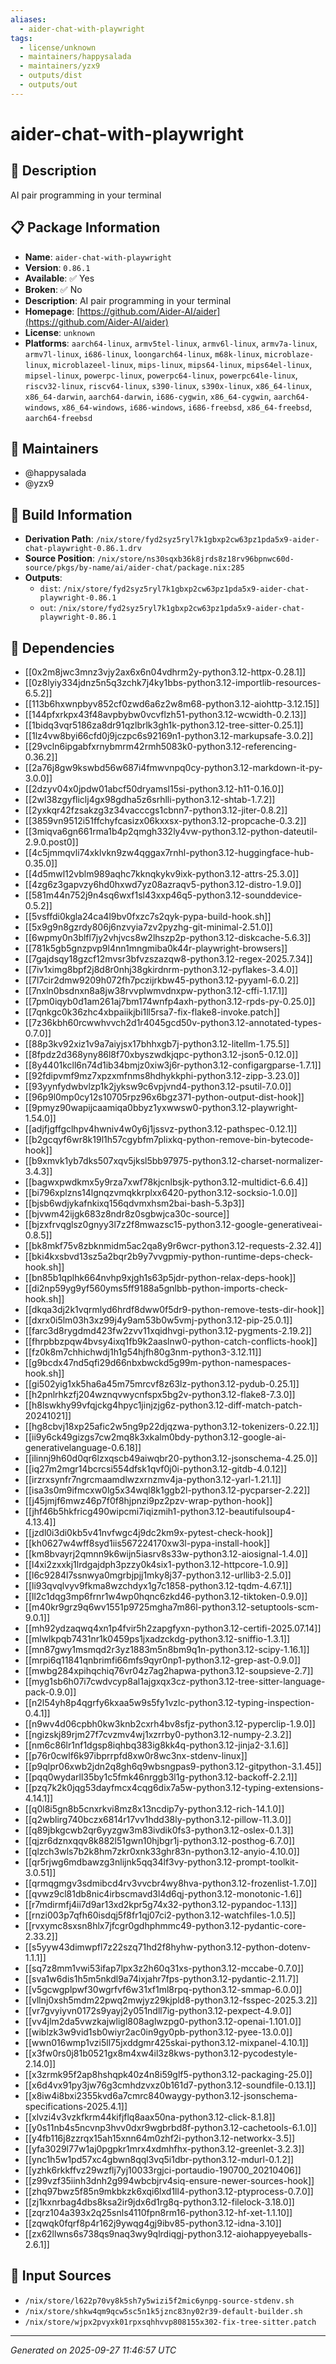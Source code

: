 ```yaml
---
aliases:
  - aider-chat-with-playwright
tags:
  - license/unknown
  - maintainers/happysalada
  - maintainers/yzx9
  - outputs/dist
  - outputs/out
---
```


# aider-chat-with-playwright

## 📝 Description

AI pair programming in your terminal

## 📋 Package Information

- **Name**: `aider-chat-with-playwright`
- **Version**: `0.86.1`
- **Available**: ✅ Yes
- **Broken**: ✅ No
- **Description**: AI pair programming in your terminal
- **Homepage**: [https://github.com/Aider-AI/aider](https://github.com/Aider-AI/aider)
- **License**: `unknown`
- **Platforms**: `aarch64-linux`, `armv5tel-linux`, `armv6l-linux`, `armv7a-linux`, `armv7l-linux`, `i686-linux`, `loongarch64-linux`, `m68k-linux`, `microblaze-linux`, `microblazeel-linux`, `mips-linux`, `mips64-linux`, `mips64el-linux`, `mipsel-linux`, `powerpc-linux`, `powerpc64-linux`, `powerpc64le-linux`, `riscv32-linux`, `riscv64-linux`, `s390-linux`, `s390x-linux`, `x86_64-linux`, `x86_64-darwin`, `aarch64-darwin`, `i686-cygwin`, `x86_64-cygwin`, `aarch64-windows`, `x86_64-windows`, `i686-windows`, `i686-freebsd`, `x86_64-freebsd`, `aarch64-freebsd`
## 👥 Maintainers

- @happysalada
- @yzx9


## 🔧 Build Information

- **Derivation Path**: `/nix/store/fyd2syz5ryl7k1gbxp2cw63pz1pda5x9-aider-chat-playwright-0.86.1.drv`
- **Source Position**: `/nix/store/ns30sqxb36k8jrds8z18rv96bpnwc60d-source/pkgs/by-name/ai/aider-chat/package.nix:285`
- **Outputs**:
  - `dist`:  `/nix/store/fyd2syz5ryl7k1gbxp2cw63pz1pda5x9-aider-chat-playwright-0.86.1`
  - `out`:  `/nix/store/fyd2syz5ryl7k1gbxp2cw63pz1pda5x9-aider-chat-playwright-0.86.1`

## 🔗 Dependencies

- [[0x2m8jwc3mnz3vjy2ax6x6n04vdhrm2y-python3.12-httpx-0.28.1]]
- [[0z8lyiy334jdnz5n5q3zchk7j4ky1bbs-python3.12-importlib-resources-6.5.2]]
- [[113b6hxwnpbyv852cf0zwd6a6z2w8m68-python3.12-aiohttp-3.12.15]]
- [[144pfxrkpx43f48avpbybw0vcvflzh51-python3.12-wcwidth-0.2.13]]
- [[1bidq3vqr5186za8dr91qzlbrlk3gh1k-python3.12-tree-sitter-0.25.1]]
- [[1lz4vw8byi66cfd0j9jczpc6s92169n1-python3.12-markupsafe-3.0.2]]
- [[29vcln6ipgabfxrnybmrm42rmh5083k0-python3.12-referencing-0.36.2]]
- [[2a76j8gw9kswbd56w687i4fmwvnpq0cy-python3.12-markdown-it-py-3.0.0]]
- [[2dzyv04x0jpdw01abcf50dryamsl15si-python3.12-h11-0.16.0]]
- [[2wl38zgyfliclj4gx98gdha5z6srhlli-python3.12-shtab-1.7.2]]
- [[2yxkqr42fzsakzg3z34vacccgs1cbnn7-python3.12-jiter-0.8.2]]
- [[3859vn9512i51ffchyfcasizx06kxxsx-python3.12-propcache-0.3.2]]
- [[3miqva6gn661rma1b4p2qmgh332ly4vw-python3.12-python-dateutil-2.9.0.post0]]
- [[4c5jmmqvli74xklvkn9zw4qggax7rnhl-python3.12-huggingface-hub-0.35.0]]
- [[4d5mwl12vblm989aqhc7kknqkykv9ixk-python3.12-attrs-25.3.0]]
- [[4zg6z3gapvzy6hd0hxwd7yz08azraqv5-python3.12-distro-1.9.0]]
- [[581m44n752j9n4sq6wxf1sl43xxp46q5-python3.12-sounddevice-0.5.2]]
- [[5vsffdi0kgla24ca4l9bv0fxzc7s2qyk-pypa-build-hook.sh]]
- [[5x9g9n8gzrdy806j6nzvyia7zv2pyzhg-git-minimal-2.51.0]]
- [[6wpmy0n3blfl7jy2vhjvcs8w2lhszp2p-python3.12-diskcache-5.6.3]]
- [[781k5gb5gnzpvp9l4nn1mngmiba0k44r-playwright-browsers]]
- [[7gajdsqy18gzcf12mvsr3bfvzszazqw8-python3.12-regex-2025.7.34]]
- [[7iv1ximg8bpf2j8d8r0nhj38gkirdnrm-python3.12-pyflakes-3.4.0]]
- [[7l7cir2dmw9209h072fh7pczijrkbw45-python3.12-pyyaml-6.0.2]]
- [[7nxln0bsdnxn8a8jw38rvvplwmvdnxpw-python3.12-cffi-1.17.1]]
- [[7pm0iqyb0d1am261aj7bm174wnfp4axh-python3.12-rpds-py-0.25.0]]
- [[7qnkgc0k36zhc4xbpaiikjbi1ll5rsa7-fix-flake8-invoke.patch]]
- [[7z36kbh60rcwwhvvch2d1r4045gcd50v-python3.12-annotated-types-0.7.0]]
- [[88p3kv92xiz1v9a7aiyjsx17bhhxgb7j-python3.12-litellm-1.75.5]]
- [[8fpdz2d368yny86l8f70xbyszwdkjqpc-python3.12-json5-0.12.0]]
- [[8y4401kcll6n74d1ib34bmjz0xiw3j6r-python3.12-configargparse-1.7.1]]
- [[92fdipvmf9mz7xpzxmfnms8hdhykkphi-python3.12-zipp-3.23.0]]
- [[93yynfydwbvlzp1k2jyksw9c6vpjvnd4-python3.12-psutil-7.0.0]]
- [[96p9l0mp0cy12s10705rpz96x6bgz371-python-output-dist-hook]]
- [[9pmyz90wapijcaamiqa0bbyz1yxwwsw0-python3.12-playwright-1.54.0]]
- [[adjfjgffgclhpv4hwniv4w0y6j1jssvz-python3.12-pathspec-0.12.1]]
- [[b2gcqyf6wr8k19l1h57cgybfm7plixkq-python-remove-bin-bytecode-hook]]
- [[b9xmvk1yb7dks507xqv5jksl5bb97975-python3.12-charset-normalizer-3.4.3]]
- [[bagwxpwdkmx5y9rza7xwf78kjcnlbsjk-python3.12-multidict-6.6.4]]
- [[bi796xplzns14lgnqzvmqkkrplxx6420-python3.12-socksio-1.0.0]]
- [[bjsb6wdjykafnkixq156qdvmxhsm2bai-bash-5.3p3]]
- [[bjvwm42ijgk683z8ndr8z0sgbwjca30c-source]]
- [[bjzxfrvqglsz0gnyy3l7z2f8mwazsc15-python3.12-google-generativeai-0.8.5]]
- [[bk8mkf75v8zbknmidm5ac2qa8y9r6wcr-python3.12-requests-2.32.4]]
- [[bki4kxsbvd13sz5a2bqr2b9y7vvgpmiy-python-runtime-deps-check-hook.sh]]
- [[bn85b1qplhk664nvhp9xjgh1s63p5jdr-python-relax-deps-hook]]
- [[di2np59yg9yf560yms5ff9188a5gnlbb-python-imports-check-hook.sh]]
- [[dkqa3dj2k1vqrmlyd6hrdf8dww0f5dr9-python-remove-tests-dir-hook]]
- [[dxrx0i5lm03h3xz99j4y9am53b0w5vmj-python3.12-pip-25.0.1]]
- [[farc3d8rygdmd423fw2zvv11xqidhvgi-python3.12-pygments-2.19.2]]
- [[fhrpbbzpqw4bvsy4ixq1fb9k2aaslnw0-python-catch-conflicts-hook]]
- [[fz0k8m7chhichwdj1h1g54hjfh80g3nm-python3-3.12.11]]
- [[g9bcdx47nd5qfi29d66nbxbwckd5g99m-python-namespaces-hook.sh]]
- [[gi502yig1xk5ha6a45m75mrcvf8z63lz-python3.12-pydub-0.25.1]]
- [[h2pnlrhkzfj204wznqvwycnfspx5bg2v-python3.12-flake8-7.3.0]]
- [[h8lswkhy99vfqjckg4hpyc1jinjzjg6z-python3.12-diff-match-patch-20241021]]
- [[hg8cbvj18xp25afic2w5ng9p22djqzwa-python3.12-tokenizers-0.22.1]]
- [[ii9y6ck49gizgs7cw2mq8k3xkalm0bdy-python3.12-google-ai-generativelanguage-0.6.18]]
- [[ilinnj9h60d0qr6lzxqscb49aiwqbr20-python3.12-jsonschema-4.25.0]]
- [[iq27m2mgr14bcrcsi554dfsk1qvf0j0i-python3.12-gitdb-4.0.12]]
- [[irzrxsynfr7ngrcmaamdlwzxrnzmv4ja-python3.12-yarl-1.21.1]]
- [[isa3s0m9ifmcxw0lg5x34wql8k1ggb2l-python3.12-pycparser-2.22]]
- [[j45jmjf6mwz46p7f0f8hjpnzi9pz2pzv-wrap-python-hook]]
- [[jhf46b5hkfricg490wipcmi7iqizmih1-python3.12-beautifulsoup4-4.13.4]]
- [[jzdl0i3di0kb5v41nvfwgc4j9dc2km9x-pytest-check-hook]]
- [[kh0627w4wff8syd1iis567224170xw3l-pypa-install-hook]]
- [[km8bvayrj2qmnn9k6wijn5iasrv8s33w-python3.12-aiosignal-1.4.0]]
- [[l4xi2zxxkj1lrdgajdph3pzzy0k4six1-python3.12-httpcore-1.0.9]]
- [[l6c9284l7ssnwya0mgrbjpjj1mky8j37-python3.12-urllib3-2.5.0]]
- [[li93qvqlvyv9fkma8wzchdyx1g7c1858-python3.12-tqdm-4.67.1]]
- [[ll2c1dqg3mp6frnr1w4wp0hqnc6zkd46-python3.12-tiktoken-0.9.0]]
- [[m40kr9grz9q6wv1551p9725mgha7m86l-python3.12-setuptools-scm-9.0.1]]
- [[mh92ydzaqwq4xn1p4fvir5h2zapgfyxn-python3.12-certifi-2025.07.14]]
- [[mlwlkpqb7431nr1k0459ps1jxadzckdg-python3.12-sniffio-1.3.1]]
- [[mn87gwy1msmqd2r3yz1883m5n8bm9q1n-python3.12-scipy-1.16.1]]
- [[mrpi6q11841qnbrimfi66mfs9qyr0np1-python3.12-grep-ast-0.9.0]]
- [[mwbg284xpihqchiq76vr04z7ag2hapwa-python3.12-soupsieve-2.7]]
- [[myg1sb6h07i7cwdvcyp8al1ajgxqx3cz-python3.12-tree-sitter-language-pack-0.9.0]]
- [[n2l54yh8p4qgrfy6kxaa5w9s5fy1vzlc-python3.12-typing-inspection-0.4.1]]
- [[n9wv4d06cpbh0kw3knb2cxrh4bv8sfjz-python3.12-pyperclip-1.9.0]]
- [[ngizskj89rjm27f7cvzmv4wj1xzrrby0-python3.12-numpy-2.3.2]]
- [[nm6c86lr1nf1dgsp8iqhbq383ig8kk4q-python3.12-jinja2-3.1.6]]
- [[p76r0cwlf6k97ibprrpfd8xw0r8wc3nx-stdenv-linux]]
- [[p9qlpr06xwb2jdn2q8gh6q9wbsngpas9-python3.12-gitpython-3.1.45]]
- [[pqq0wydarll35by1c5fmk46nrggb3l1g-python3.12-backoff-2.2.1]]
- [[pzq7k2k0jqg53dayfmcx4cqg6dix7a5w-python3.12-typing-extensions-4.14.1]]
- [[q0l8i5gn8b5cnxrkvi8mz8x13ncdip7y-python3.12-rich-14.1.0]]
- [[q2wblirg740bczx6814r17vv1hdd38ly-python3.12-pillow-11.3.0]]
- [[q89jbkgcwb2qr6yyzgw3m83ivdik0fs3-python3.12-oslex-0.1.3]]
- [[qjzr6dznxqqv8k882l51gwn10hjbgr1j-python3.12-posthog-6.7.0]]
- [[qlzch3wls7b2k8hm7zkr0xnk33ghr83n-python3.12-anyio-4.10.0]]
- [[qr5rjwg6mdbawzg3nlijnk5qq34lf3vy-python3.12-prompt-toolkit-3.0.51]]
- [[qrmqgmgv3sdmibcd4rv3vvcbr4wy8hva-python3.12-frozenlist-1.7.0]]
- [[qvwz9cl81db8nic4irbscmavd3l4d6qj-python3.12-monotonic-1.6]]
- [[r7mdirmfj4ii7d9ar13xd2kpr5g74x32-python3.12-pypandoc-1.13]]
- [[rnzi003p7qfh60isdqj5f8fr1qj07ci2-python3.12-watchfiles-1.0.5]]
- [[rvxymc8sxsn8hlx7jfcgr0gdhphmmc49-python3.12-pydantic-core-2.33.2]]
- [[s5yyw43dimwpfl7z22szq71hd2f8hyhw-python3.12-python-dotenv-1.1.1]]
- [[sq7z8mm1vwi53ifap7lpx3z2h60q31xs-python3.12-mccabe-0.7.0]]
- [[sva1w6dis1h5m5nkdl9a74ixjahr7fps-python3.12-pydantic-2.11.7]]
- [[v5gcwgplpwf30wgrfvf6w31xf1ml8rpq-python3.12-smmap-6.0.0]]
- [[vllnj0xsh5mdm22pwq2mwjyz29kjpld8-python3.12-fsspec-2025.3.2]]
- [[vr7gvyiyvn0172s9yayj2y051ndll7ig-python3.12-pexpect-4.9.0]]
- [[vv4jlm2da5vwzkajwligl808aglwzpg0-python3.12-openai-1.101.0]]
- [[wiblzk3w9vid1sb0wiyr2ac0in9gy0pb-python3.12-pyee-13.0.0]]
- [[wwn016wmp1vzi5ll75jxddgmr425skai-python3.12-mixpanel-4.10.1]]
- [[x3fw0rs0j81b0521gx8m4xw4il3z8kws-python3.12-pycodestyle-2.14.0]]
- [[x3zrmk95f2ap8hshqpk40z4n8i59glf5-python3.12-packaging-25.0]]
- [[x6d4vx91py3jw76g3cmhdzvxz0b161d7-python3.12-soundfile-0.13.1]]
- [[x8iw4i8bxi2355kvd6a7cmrc840waygy-python3.12-jsonschema-specifications-2025.4.1]]
- [[xlvzi4v3vzkfkrm44kifjflq8aax50na-python3.12-click-8.1.8]]
- [[y0s11nb4s5ncvnp3hvv0dxr9wgbrbd8f-python3.12-cachetools-6.1.0]]
- [[y4fb116j8zzrqx15ah15xnn64m0zhf2i-python3.12-networkx-3.5]]
- [[yfa3029l77w1aj0pgpkr1mrx4xdmhfhx-python3.12-greenlet-3.2.3]]
- [[ync1h5w1pd57xc4gbwn8qql3vq5i1dbr-python3.12-mdurl-0.1.2]]
- [[yzhk6rkkffvz29wzflj7yj10033rgjci-portaudio-190700_20210406]]
- [[z99vzf35iinh3dnh2g994wbcbjrv4siq-ensure-newer-sources-hook]]
- [[zhq97bwz5f85n9mkbkzk6xqi6lxd1ll4-python3.12-ptyprocess-0.7.0]]
- [[zj1kxnrbag4dbs8ksa2ir9jdx6d1rg8q-python3.12-filelock-3.18.0]]
- [[zqrz104a393x2q25snls4110fpn8rm16-python3.12-hf-xet-1.1.10]]
- [[zqwqk0fqrf8p4r162j9ywqg4gj9ibv85-python3.12-idna-3.10]]
- [[zx62llwns6s738qs9naq3wy9qlrdiqgj-python3.12-aiohappyeyeballs-2.6.1]]

## 📁 Input Sources

- `/nix/store/l622p70vy8k5sh7y5wizi5f2mic6ynpg-source-stdenv.sh`
- `/nix/store/shkw4qm9qcw5sc5n1k5jznc83ny02r39-default-builder.sh`
- `/nix/store/wjpx2pvyxk01rpxsqhhvvp808155x302-fix-tree-sitter.patch`

---
*Generated on 2025-09-27 11:46:57 UTC*

